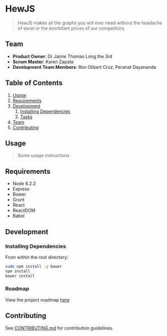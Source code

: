 # HewJS

> HewJS makes all the graphs you will ever need without the headache of excel or the exorbitant prices of our competitors.

## Team

  - __Product Owner__: Dr Jamie Thomas Long the 3rd
  - __Scrum Master__: Karen Zapata
  - __Development Team Members__: Ron Olibert Cruz, Peranat Dayananda

## Table of Contents

1. [Usage](#Usage)
1. [Requirements](#requirements)
1. [Development](#development)
    1. [Installing Dependencies](#installing-dependencies)
    1. [Tasks](#tasks)
1. [Team](#team)
1. [Contributing](#contributing)

## Usage

> Some usage instructions

## Requirements

- Node 6.2.2
- Express
- Bower
- Grunt
- React
- ReactDOM
- Babel

## Development

### Installing Dependencies

From within the root directory:

```sh
sudo npm install -g bower
npm install
bower install
```

### Roadmap

View the project roadmap [here](https://github.com/bulbasaur-HRR17/bulbasaur-HRR17/issues)


## Contributing

See [CONTRIBUTING.md](CONTRIBUTING.md) for contribution guidelines.
